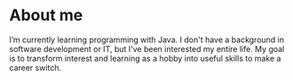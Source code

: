 # About me

I’m currently learning programming with Java. I don't have a background in software development or IT, but I've been interested my entire life. My goal is to transform interest and learning as a hobby into useful skills to make a career switch.
